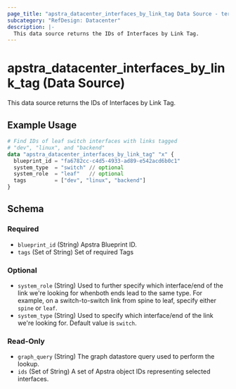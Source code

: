 ```yaml
---
page_title: "apstra_datacenter_interfaces_by_link_tag Data Source - terraform-provider-apstra"
subcategory: "RefDesign: Datacenter"
description: |-
  This data source returns the IDs of Interfaces by Link Tag.
---
```


# apstra_datacenter_interfaces_by_link_tag (Data Source)

This data source returns the IDs of Interfaces by Link Tag.


## Example Usage

```terraform
# Find IDs of leaf switch interfaces with links tagged
# "dev", "linux", and "backend"
data "apstra_datacenter_interfaces_by_link_tag" "x" {
  blueprint_id = "fa6782cc-c4d5-4933-ad89-e542acd6b0c1"
  system_type  = "switch" // optional
  system_role  = "leaf"   // optional
  tags         = ["dev", "linux", "backend"]
}
```

<!-- schema generated by tfplugindocs -->
## Schema

### Required

- `blueprint_id` (String) Apstra Blueprint ID.
- `tags` (Set of String) Set of required Tags

### Optional

- `system_role` (String) Used to further specify which interface/end of the link we're looking for whenboth ends lead to the same type. For example, on a switch-to-switch link from spine to leaf, specify either `spine` or `leaf`.
- `system_type` (String) Used to specify which interface/end of the link we're looking for. Default value is `switch`.

### Read-Only

- `graph_query` (String) The graph datastore query used to perform the lookup.
- `ids` (Set of String) A set of Apstra object IDs representing selected interfaces.
